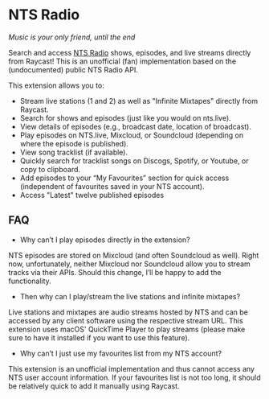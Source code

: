 # NTS Radio

_Music is your only friend, until the end_

Search and access [NTS Radio](https://www.nts.live) shows, episodes, and live streams directly from Raycast! This is an unofficial (fan) implementation based on the (undocumented) public NTS Radio API.

This extension allows you to:

- Stream live stations (1 and 2) as well as "Infinite Mixtapes" directly from Raycast.
- Search for shows and episodes (just like you would on nts.live).
- View details of episodes (e.g., broadcast date, location of broadcast).
- Play episodes on NTS.live, Mixcloud, or Soundcloud (depending on where the episode is published).
- View song tracklist (if available).
- Quickly search for tracklist songs on Discogs, Spotify, or Youtube, or copy to clipboard.
- Add episodes to your “My Favourites” section for quick access (independent of favourites saved in your NTS account).
- Access "Latest" twelve published episodes

## FAQ

- Why can’t I play episodes directly in the extension?

NTS episodes are stored on Mixcloud (and often Soundcloud as well). Right now, unfortunately, neither Mixcloud nor Soundcloud allow you to stream tracks via their APIs. Should this change, I’ll be happy to add the functionality.

- Then why can I play/stream the live stations and infinite mixtapes?

Live stations and mixtapes are audio streams hosted by NTS and can be accessed by any client software using the respective stream URL. This extension uses macOS' QuickTime Player to play streams (please make sure to have it installed if you want to use this feature).

- Why can’t I just use my favourites list from my NTS account?

This extension is an unofficial implementation and thus cannot access any NTS user account information. If your favourites list is not too long, it should be relatively quick to add it manually using Raycast.
